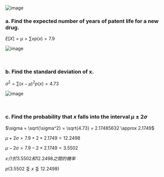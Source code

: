 
![image](https://github.com/user-attachments/assets/aaa1b9da-f1d6-4911-84e1-fbbd7ee13795)

### a. Find the expected number of years of patent life for a new drug.

$E[X] = \mu = \sum{x p(x)} = 7.9$

![image](https://github.com/user-attachments/assets/b34aa99d-5ac6-4660-aa76-75825549936a)

<br/>

### b. Find the standard deviation of x.

$\sigma^2 = \sum{(x-\mu)^2 p(x)} = 4.73$

![image](https://github.com/user-attachments/assets/62ed4e78-0870-4a88-bd79-2a891ef12ee1)

<br/>

### c. Find the probability that $x$ falls into the interval $\mu \pm 2\sigma$

$\sigma = \sqrt{\sigma^2} = \sqrt{4.73} = 2.17485632 \approx 2.1749$

$\mu + 2 \sigma = 7.9 + 2 \times 2.1749 = 12.2498$  

$\mu - 2 \sigma = 7.9 - 2 \times 2.1749 = 3.5502$

$x介於3.5502和12.2498之間的機率$

$p(3.5502\lesseqgtr x \lesseqgtr 12.2498)$
